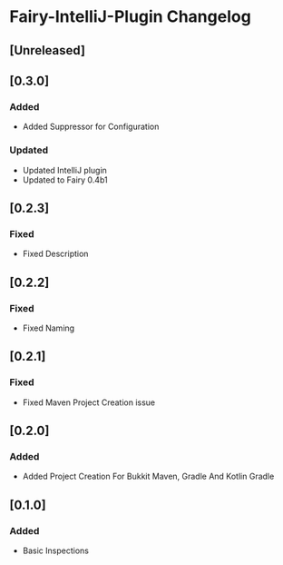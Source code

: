 <!-- Keep a Changelog guide -> https://keepachangelog.com -->

# Fairy-IntelliJ-Plugin Changelog

## [Unreleased]

## [0.3.0]
### Added
- Added Suppressor for Configuration

### Updated
- Updated IntelliJ plugin
- Updated to Fairy 0.4b1

## [0.2.3]
### Fixed
- Fixed Description

## [0.2.2]
### Fixed
- Fixed Naming

## [0.2.1]
### Fixed
- Fixed Maven Project Creation issue

## [0.2.0]
### Added
- Added Project Creation For Bukkit Maven, Gradle And Kotlin Gradle

## [0.1.0]
### Added
- Basic Inspections
